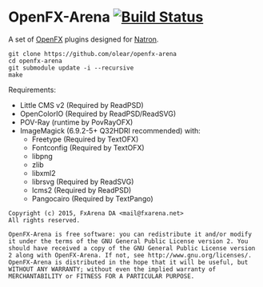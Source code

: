 OpenFX-Arena [![Build Status](https://travis-ci.org/olear/openfx-arena.svg)](https://travis-ci.org/olear/openfx-arena)
============

A set of [OpenFX](http://openfx.sf.net) plugins designed for [Natron](http://natron.fr).

```
git clone https://github.com/olear/openfx-arena
cd openfx-arena
git submodule update -i --recursive
make
```

Requirements:

 * Little CMS v2 (Required by ReadPSD)
 * OpenColorIO (Required by ReadPSD/ReadSVG)
 * POV-Ray (runtime by PovRayOFX)
 * ImageMagick (6.9.2-5+ Q32HDRI recommended) with:
   * Freetype (Required by TextOFX)
   * Fontconfig (Required by TextOFX)
   * libpng
   * zlib
   * libxml2
   * librsvg (Required by ReadSVG)
   * lcms2 (Required by ReadPSD)
   * Pangocairo (Required by TextPango)

```
Copyright (c) 2015, FxArena DA <mail@fxarena.net>
All rights reserved.

OpenFX-Arena is free software: you can redistribute it and/or modify it under the terms of the GNU General Public License version 2. You should have received a copy of the GNU General Public License version 2 along with OpenFX-Arena. If not, see http://www.gnu.org/licenses/.
OpenFX-Arena is distributed in the hope that it will be useful, but WITHOUT ANY WARRANTY; without even the implied warranty of MERCHANTABILITY or FITNESS FOR A PARTICULAR PURPOSE.
```
